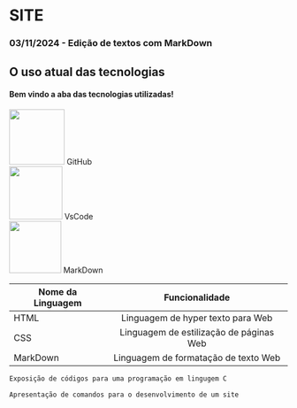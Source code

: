 # SITE
### 03/11/2024 - Edição de textos com MarkDown
## O uso atual das tecnologias

#### Bem vindo a aba das tecnologias utilizadas!

<img src= "https://foundations.projectpythia.org/_images/GitHub-logo.png" style= "width:100px;"> GitHub<br>
<img src= "https://yt3.googleusercontent.com/_q52i8bUAEvcb7JR4e-eNTv23y2A_wg5sCz0NC0GrGtcw1CRMWJSOPVHUDh_bngD0q4gMvVeoA=s900-c-k-c0x00ffffff-no-rj" style= "width:96px;"> VsCode<br>
<img src= "https://icons.veryicon.com/png/o/brands/iview30-logo/logo-markdown-4.png" style= "width:94px;"> MarkDown<br>

|Nome da Linguagem|Funcionalidade|
|-|:-:|
|HTML|Linguagem de hyper texto para Web|
|CSS|Linguagem de estilização de páginas Web|
|MarkDown|Linguagem de formatação de texto Web|

```c
Exposição de códigos para uma programação em lingugem C
```

```html
Apresentação de comandos para o desenvolvimento de um site
```




